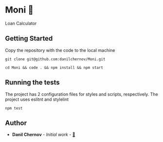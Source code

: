 # Moni 🔢

Loan Calculator

## Getting Started

Copy the repository with the code to the local machine

```
git clone git@github.com:danilchernov/Moni.git
```

```
cd Moni && code . && npm install && npm start
```



## Running the tests

The project has 2 configuration files for styles and scripts, respectively.
The project uses eslitnt and stylelint

```
npm test
```

## Author

* **Danil Chernov** - *Initial work* - [🔗](https://vk.com/id51046891)

